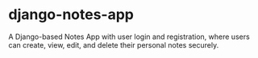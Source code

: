 # django-notes-app
A Django-based Notes App with user login and registration, where users can create, view, edit, and delete their personal notes securely.
